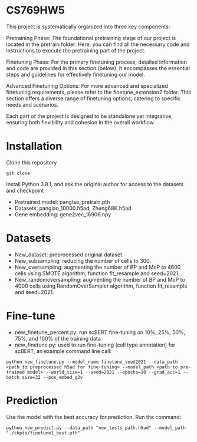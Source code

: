 # CS769HW5

This project is systematically organized into three key components:

Pretraining Phase: The foundational pretraining stage of our project is located in the pretrain folder. Here, you can find all the necessary code and instructions to execute the pretraining part of the project.

Finetuning Phase: For the primary finetuning process, detailed information and code are provided in this section (below). It encompasses the essential steps and guidelines for effectively finetuning our model.

Advanced Finetuning Options: For more advanced and specialized finetuning requirements, please refer to the finetune_extension2 folder. This section offers a diverse range of finetuning options, catering to specific needs and scenarios.

Each part of the project is designed to be standalone yet integrative, ensuring both flexibility and cohesion in the overall workflow.



# Installation
Clone this repository
```
git clone
```
Install Python 3.8.1, and ask the original author for access to the datasets and checkpoint
- Pretrained model: panglao_pretrain.pth
- Datasets: panglao_10000.h5ad, Zheng68K.h5ad
- Gene embedding: gene2vec_16906.npy
# Datasets
- New_dataset: preprocessed original dataset.
- New_subsampling: reducing the number of cells to 300.
- New_oversampling: augmenting the number of BP and MoP to 4600 cells using SMOTE algorithm, function fit_resample and seed=2021.
- New_randomoversampling: augmenting the number of BP and MoP to 4000 cells using RandomOverSampler algorithm, function fit_resample and seed=2021.
# Fine-tune
- new_finetune_percent.py: run scBERT fine-tuning on 10%, 25%, 50%, 75%, and 100% of the training data
- new_finetune.py: used to run fine-tuning (cell type annotation) for scBERT, an example command line call:
  
```
python new_finetune.py --model_name finetune_seed2021 --data_path <path to preprocessed h5ad for fine-tuning> --model_path <path to pre-trained model> --world_size=1 --seed=2021 --epochs=10 --grad_acc=1 --batch_size=32 --pos_embed_g2v
```
# Prediction
Use the model with the best accuracy for prediction. Run the command:
```
python new_predict.py --data_path "new_tests_path.h5ad" --model_path "./ckpts/finetune1_best.pth"
```
